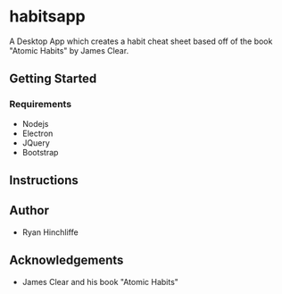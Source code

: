 # habitsapp
A Desktop App which creates a habit cheat sheet based off of the book "Atomic Habits" by James Clear.

## Getting Started

### Requirements 
- Nodejs
- Electron
- JQuery
- Bootstrap

## Instructions

## Author
- Ryan Hinchliffe

## Acknowledgements 
- James Clear and his book "Atomic Habits"
